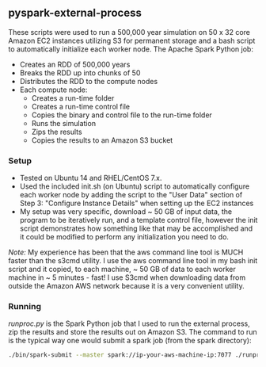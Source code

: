 ## pyspark-external-process
These scripts were used to run a 500,000 year simulation on 50 x 32 core Amazon EC2 instances utilizing S3 for permanent storage and a bash script to automatically initialize
each worker node.  The Apache Spark Python job:
* Creates an RDD of 500,000 years
* Breaks the RDD up into chunks of 50
* Distributes the RDD to the compute nodes
* Each compute node:
  * Creates a run-time folder
  * Creates a run-time control file
  * Copies the binary and control file to the run-time folder
  * Runs the simulation
  * Zips the results
  * Copies the results to an Amazon S3 bucket

### Setup
* Tested on Ubuntu 14 and RHEL/CentOS 7.x.
* Used the included init.sh (on Ubuntu) script to automatically configure each worker node by adding the script to the "User Data" section of Step 3: "Configure Instance Details" when setting up the EC2 instances
* My setup was very specific, download ~ 50 GB of input data, the program to be iteratively run, and a template control file, however the init script demonstrates how something like that may be accomplished and it could be modified to perform any initialization you need to do.

*Note:* My experience has been that the aws command line tool is MUCH faster than the s3cmd utility.  I use the aws command line tool in my bash init script and it copied, to each machine, ~ 50 GB of data to each worker machine in ~ 5 minutes - fast! I use S3cmd when downloading data from outside the Amazon AWS network because it is a very convenient utility.

### Running
*runproc.py* is the Spark Python job that I used to run the external process, zip the results and store the results out on Amazon S3.
The command to run is the typical way one would submit a spark job (from the spark directory):
```bash
./bin/spark-submit --master spark://ip-your-aws-machine-ip:7077 ./runproc.py
```

